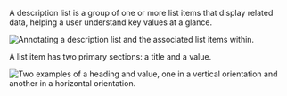 A description list is a group of one or more list items that display related data, helping a user understand key values at a glance. 

![Annotating a description list and the associated list items within.](/assets/patterns/description-list-patterns/description-list-group-or-item.png)

A list item has two primary sections: a title and a value.

![Two examples of a heading and value, one in a vertical orientation and another in a horizontal orientation.](/assets/patterns/description-list-patterns/description-list-overview.png)